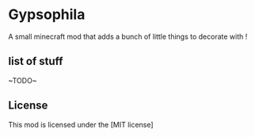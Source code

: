 # Gypsophila

A small minecraft mod that adds a bunch of little things to decorate with !

## list of stuff
~TODO~

## License

This mod is licensed under the [MIT license]
